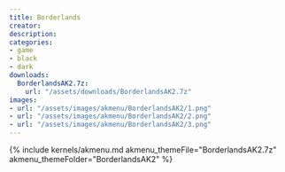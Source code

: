 ```yaml
---
title: Borderlands
creator:
description: 
categories:
- game
- black
- dark
downloads:
  BorderlandsAK2.7z:
    url: "/assets/downloads/BorderlandsAK2.7z"
images:
- url: "/assets/images/akmenu/BorderlandsAK2/1.png"
- url: "/assets/images/akmenu/BorderlandsAK2/2.png"
- url: "/assets/images/akmenu/BorderlandsAK2/3.png"
---
```


{% include kernels/akmenu.md akmenu_themeFile="BorderlandsAK2.7z" akmenu_themeFolder="BorderlandsAK2" %}
